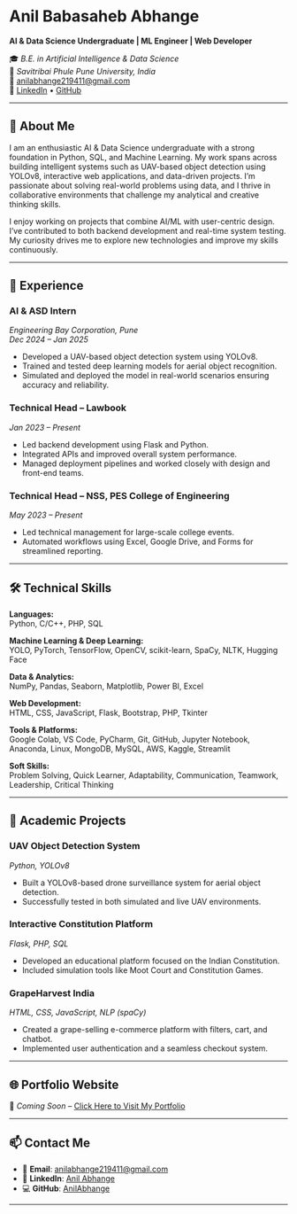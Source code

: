 # Anil Babasaheb Abhange

**AI & Data Science Undergraduate | ML Engineer | Web Developer**

🎓 *B.E. in Artificial Intelligence & Data Science*  
📍 *Savitribai Phule Pune University, India*  
📧 [anilabhange219411@gmail.com](mailto:anilabhange219411@gmail.com)  
🔗 [LinkedIn](https://linkedin.com/in/anil-abhange) • [GitHub](https://github.com/AnilAbhange)

---

## 🧠 About Me

I am an enthusiastic AI & Data Science undergraduate with a strong foundation in Python, SQL, and Machine Learning. My work spans across building intelligent systems such as UAV-based object detection using YOLOv8, interactive web applications, and data-driven projects. I’m passionate about solving real-world problems using data, and I thrive in collaborative environments that challenge my analytical and creative thinking skills.

I enjoy working on projects that combine AI/ML with user-centric design. I’ve contributed to both backend development and real-time system testing. My curiosity drives me to explore new technologies and improve my skills continuously.

---

## 💼 Experience

### **AI & ASD Intern**  
*Engineering Bay Corporation, Pune*  
*Dec 2024 – Jan 2025*  
- Developed a UAV-based object detection system using YOLOv8.  
- Trained and tested deep learning models for aerial object recognition.  
- Simulated and deployed the model in real-world scenarios ensuring accuracy and reliability.

### **Technical Head – Lawbook**  
*Jan 2023 – Present*  
- Led backend development using Flask and Python.  
- Integrated APIs and improved overall system performance.  
- Managed deployment pipelines and worked closely with design and front-end teams.

### **Technical Head – NSS, PES College of Engineering**  
*May 2023 – Present*  
- Led technical management for large-scale college events.  
- Automated workflows using Excel, Google Drive, and Forms for streamlined reporting.

---

## 🛠️ Technical Skills

**Languages:**  
Python, C/C++, PHP, SQL  

**Machine Learning & Deep Learning:**  
YOLO, PyTorch, TensorFlow, OpenCV, scikit-learn, SpaCy, NLTK, Hugging Face  

**Data & Analytics:**  
NumPy, Pandas, Seaborn, Matplotlib, Power BI, Excel  

**Web Development:**  
HTML, CSS, JavaScript, Flask, Bootstrap, PHP, Tkinter  

**Tools & Platforms:**  
Google Colab, VS Code, PyCharm, Git, GitHub, Jupyter Notebook, Anaconda, Linux, MongoDB, MySQL, AWS, Kaggle, Streamlit  

**Soft Skills:**  
Problem Solving, Quick Learner, Adaptability, Communication, Teamwork, Leadership, Critical Thinking  

---

## 🚀 Academic Projects

### **UAV Object Detection System**  
*Python, YOLOv8*  
- Built a YOLOv8-based drone surveillance system for aerial object detection.  
- Successfully tested in both simulated and live UAV environments.

### **Interactive Constitution Platform**  
*Flask, PHP, SQL*  
- Developed an educational platform focused on the Indian Constitution.  
- Included simulation tools like Moot Court and Constitution Games.

### **GrapeHarvest India**  
*HTML, CSS, JavaScript, NLP (spaCy)*  
- Created a grape-selling e-commerce platform with filters, cart, and chatbot.  
- Implemented user authentication and a seamless checkout system.

---

## 🌐 Portfolio Website

🔗 *Coming Soon* – [Click Here to Visit My Portfolio](#)  

---

## 📫 Contact Me

- 📧 **Email**: [anilabhange219411@gmail.com](mailto:anilabhange219411@gmail.com)  
- 🔗 **LinkedIn**: [Anil Abhange](https://linkedin.com/in/anil-abhange)  
- 💻 **GitHub**: [AnilAbhange](https://github.com/AnilAbhange)  

---
<!--
## 🏷️ Badges

![Python](https://img.shields.io/badge/Python-3776AB?style=for-the-badge&logo=python&logoColor=white)  
![SQL](https://img.shields.io/badge/SQL-4479A1?style=for-the-badge&logo=postgresql&logoColor=white)  
![Flask](https://img.shields.io/badge/Flask-000000?style=for-the-badge&logo=flask&logoColor=white)  
![YOLO](https://img.shields.io/badge/YOLOv8-black?style=for-the-badge&logo=python&logoColor=white)  
![GitHub](https://img.shields.io/badge/GitHub-121013?style=for-the-badge&logo=github&logoColor=white)
"""


